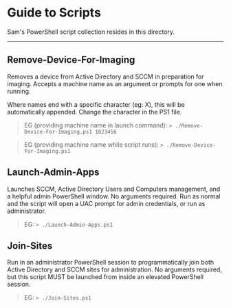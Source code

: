 # Guide to Scripts

Sam's PowerShell script collection resides in this directory.

----

## Remove-Device-For-Imaging
Removes a device from Active Directory and SCCM in preparation for imaging. Accepts a machine name as an argument or prompts for one when running.

Where names end with a specific character (eg: X), this will be automatically appended. Change the character in the PS1 file.

> EG (providing machine name in launch command): `> ./Remove-Device-For-Imaging.ps1 1023456`

> EG (providing machine name while script runs): `> ./Remove-Device-For-Imaging.ps1`

## Launch-Admin-Apps
Launches SCCM, Active Directory Users and Computers management, and a helpful admin PowerShell window. No arguments required. Run as normal and the script will open a UAC prompt for admin credentials, or run as administrator.

> EG: `> ./Launch-Admin-Apps.ps1`

## Join-Sites
Run in an administrator PowerShell session to programmatically join both Active Directory and SCCM sites for administration. No arguments required, but this script MUST be launched from inside an elevated PowerShell session.

> EG: `> ./Join-Sites.ps1`
